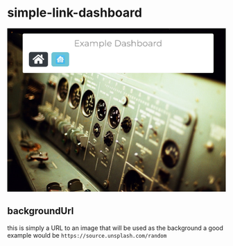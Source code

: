 # simple-link-dashboard

![screenshot](./screenshot.png)

## backgroundUrl

this is simply a URL to an image that will be used as the background a good example would be `https://source.unsplash.com/random`
